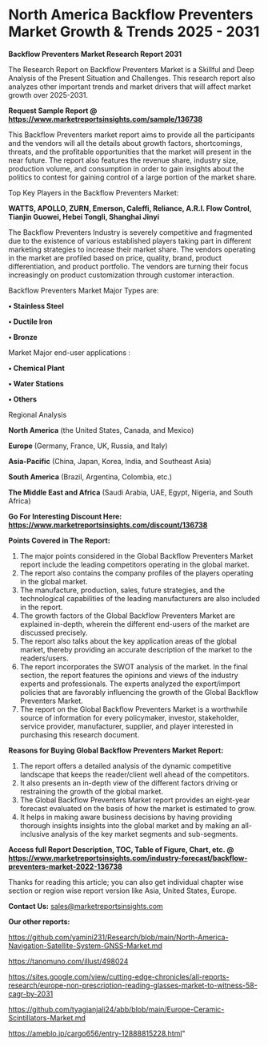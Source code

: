  # North America Backflow Preventers Market Growth & Trends 2025 - 2031

<strong>Backflow Preventers Market Research Report 2031</strong>

The Research Report on Backflow Preventers Market is a Skillful and Deep Analysis of the Present Situation and Challenges. This research report also analyzes other important trends and market drivers that will affect market growth over 2025-2031.

<strong>Request Sample Report @ <a href=https://www.marketreportsinsights.com/sample/136738>https://www.marketreportsinsights.com/sample/136738</a></strong>

This Backflow Preventers market report aims to provide all the participants and the vendors will all the details about growth factors, shortcomings, threats, and the profitable opportunities that the market will present in the near future. The report also features the revenue share, industry size, production volume, and consumption in order to gain insights about the politics to contest for gaining control of a large portion of the market share.

Top Key Players in the Backflow Preventers Market:

<strong>WATTS, APOLLO, ZURN, Emerson, Caleffi, Reliance, A.R.I. Flow Control, Tianjin Guowei, Hebei Tongli, Shanghai Jinyi</strong>

The Backflow Preventers Industry is severely competitive and fragmented due to the existence of various established players taking part in different marketing strategies to increase their market share. The vendors operating in the market are profiled based on price, quality, brand, product differentiation, and product portfolio. The vendors are turning their focus increasingly on product customization through customer interaction.

Backflow Preventers Market Major Types are:

<strong>• Stainless Steel

• Ductile Iron

• Bronze</strong>

Market Major end-user applications :

<strong>• Chemical Plant

• Water Stations

• Others</strong>

Regional Analysis

</u><strong><b>North America</b></strong> (the United States, Canada, and Mexico)

<strong><b>Europe </b></strong>(Germany, France, UK, Russia, and Italy)

<strong><b>Asia-Pacific</b></strong> (China, Japan, Korea, India, and Southeast Asia)

<strong><b>South America</b></strong> (Brazil, Argentina, Colombia, etc.)

<strong><b>The Middle East and Africa</b></strong> (Saudi Arabia, UAE, Egypt, Nigeria, and South Africa)

<strong>Go For Interesting Discount Here: <a href=https://www.marketreportsinsights.com/discount/136738>https://www.marketreportsinsights.com/discount/136738</a></strong>

<strong>Points Covered in The Report:</strong>
<ol>
  <li>The major points considered in the Global Backflow Preventers Market report include the leading competitors operating in the global market.</li>
  <li>The report also contains the company profiles of the players operating in the global market.</li>
  <li>The manufacture, production, sales, future strategies, and the technological capabilities of the leading manufacturers are also included in the report.</li>
  <li>The growth factors of the Global Backflow Preventers Market are explained in-depth, wherein the different end-users of the market are discussed precisely.</li>
  <li>The report also talks about the key application areas of the global market, thereby providing an accurate description of the market to the readers/users.</li>
  <li>The report incorporates the SWOT analysis of the market. In the final section, the report features the opinions and views of the industry experts and professionals. The experts analyzed the export/import policies that are favorably influencing the growth of the Global Backflow Preventers Market.</li>
  <li>The report on the Global Backflow Preventers Market is a worthwhile source of information for every policymaker, investor, stakeholder, service provider, manufacturer, supplier, and player interested in purchasing this research document.</li>
</ol>
<strong>Reasons for Buying Global Backflow Preventers Market Report:</strong>

<ol>
  <li>The report offers a detailed analysis of the dynamic competitive landscape that keeps the reader/client well ahead of the competitors.</li>
  <li>It also presents an in-depth view of the different factors driving or restraining the growth of the global market.</li>
  <li>The Global Backflow Preventers Market report provides an eight-year forecast evaluated on the basis of how the market is estimated to grow.</li>
  <li>It helps in making aware business decisions by having providing thorough insights insights into the global market and by making an all-inclusive analysis of the key market segments and sub-segments.</li>
</ol>
<strong>Access full Report Description, TOC, Table of Figure, Chart, etc. @ <a href=https://www.marketreportsinsights.com/industry-forecast/backflow-preventers-market-2022-136738>https://www.marketreportsinsights.com/industry-forecast/backflow-preventers-market-2022-136738</a></strong>


Thanks for reading this article; you can also get individual chapter wise section or region wise report version like Asia, United States, Europe.

<strong>Contact Us:</strong>
sales@marketreportsinsights.com

<strong>Our other reports:</strong>

<a href=https://github.com/yamini231/Research/blob/main/North-America-Navigation-Satellite-System-GNSS-Market.md>https://github.com/yamini231/Research/blob/main/North-America-Navigation-Satellite-System-GNSS-Market.md</a>

<a href=https://tanomuno.com/illust/498024>https://tanomuno.com/illust/498024</a>

<a href=https://sites.google.com/view/cutting-edge-chronicles/all-reports-research/europe-non-prescription-reading-glasses-market-to-witness-58-cagr-by-2031>https://sites.google.com/view/cutting-edge-chronicles/all-reports-research/europe-non-prescription-reading-glasses-market-to-witness-58-cagr-by-2031</a>

<a href=https://github.com/tyagianjali24/abb/blob/main/Europe-Ceramic-Scintillators-Market.md>https://github.com/tyagianjali24/abb/blob/main/Europe-Ceramic-Scintillators-Market.md</a>

<a href=https://ameblo.jp/cargo656/entry-12888815228.html>https://ameblo.jp/cargo656/entry-12888815228.html</a>"
